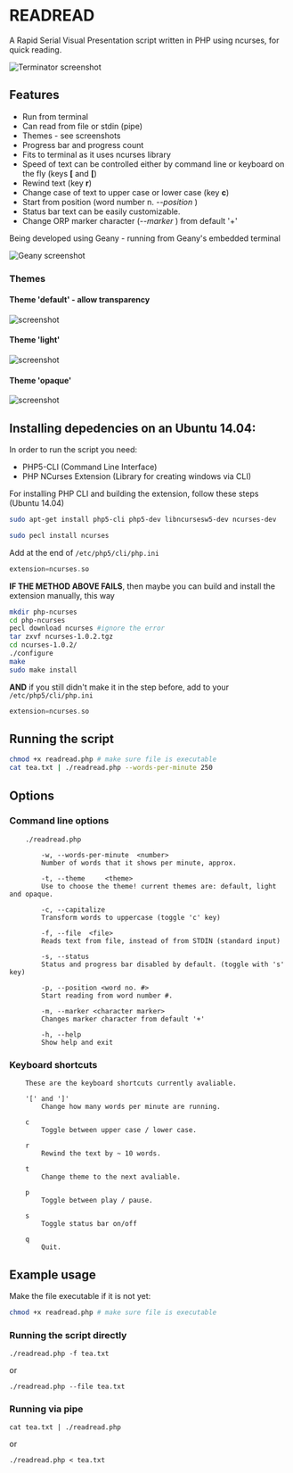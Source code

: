 # READREAD

A Rapid Serial Visual Presentation script written in PHP using ncurses, for quick reading.

![Terminator screenshot](screenshots/screenshot-000.png)

## Features

* Run from terminal
* Can read from file or stdin (pipe)
* Themes - see screenshots
* Progress bar and progress count
* Fits to terminal as it uses ncurses library
* Speed of text can be controlled either by command line or keyboard on the fly (keys **[** and **[**)
* Rewind text (key **r**)
* Change case of text to upper case or lower case (key **c**)
* Start from position (word number n. *--position <n>*)
* Status bar text can be easily customizable.
* Change ORP marker character (*--marker <char>*) from default '+'

Being developed using Geany - running from Geany's embedded terminal

![Geany screenshot](screenshots/screenshot-001.png)

### Themes

#### Theme 'default' - allow transparency

![screenshot](screenshots/screenshot-002.png)

#### Theme 'light'

![screenshot](screenshots/screenshot-003.png)

#### Theme 'opaque'

![screenshot](screenshots/screenshot-004.png)

## Installing depedencies on an Ubuntu 14.04:

In order to run the script you need:

* PHP5-CLI (Command Line Interface)
* PHP NCurses Extension (Library for creating windows via CLI)

For installing PHP CLI and building the extension, follow these steps (Ubuntu 14.04)

```bash
sudo apt-get install php5-cli php5-dev libncursesw5-dev ncurses-dev

sudo pecl install ncurses
```
Add at the end of `/etc/php5/cli/php.ini`

```php
extension=ncurses.so
```
**IF THE METHOD ABOVE FAILS**, then maybe you can build and install the extension manually, this way

```bash
mkdir php-ncurses
cd php-ncurses
pecl download ncurses #ignore the error
tar zxvf ncurses-1.0.2.tgz
cd ncurses-1.0.2/
./configure
make
sudo make install
```

**AND** if you still didn't make it in the step before, add to your `/etc/php5/cli/php.ini`

```php
extension=ncurses.so
```

## Running the script

```bash
chmod +x readread.php # make sure file is executable
cat tea.txt | ./readread.php --words-per-minute 250
```
## Options

### Command line options

```
	./readread.php

		-w,	--words-per-minute	<number>
		Number of words that it shows per minute, approx.

		-t,	--theme		<theme>
		Use to choose the theme! current themes are: default, light and opaque.

		-c,	--capitalize
		Transform words to uppercase (toggle 'c' key)

		-f,	--file	<file>
		Reads text from file, instead of from STDIN (standard input)
		
        -s,	--status
        Status and progress bar disabled by default. (toggle with 's' key)
        
        -p,	--position <word no. #>
        Start reading from word number #.
        
        -m, --marker <character marker>
        Changes marker character from default '+'

        -h, --help
        Show help and exit
```

### Keyboard shortcuts

```
	These are the keyboard shortcuts currently avaliable.

	'[' and ']'
		Change how many words per minute are running.

	c
		Toggle between upper case / lower case.

	r
		Rewind the text by ~ 10 words.

	t
		Change theme to the next avaliable.

	p
		Toggle between play / pause.

	s
		Toggle status bar on/off

	q
		Quit.
```

## Example usage

Make the file executable if it is not yet:

```bash
chmod +x readread.php # make sure file is executable
```

### Running the script directly

    ./readread.php -f tea.txt

or

    ./readread.php --file tea.txt

### Running via pipe

    cat tea.txt | ./readread.php

or

    ./readread.php < tea.txt

